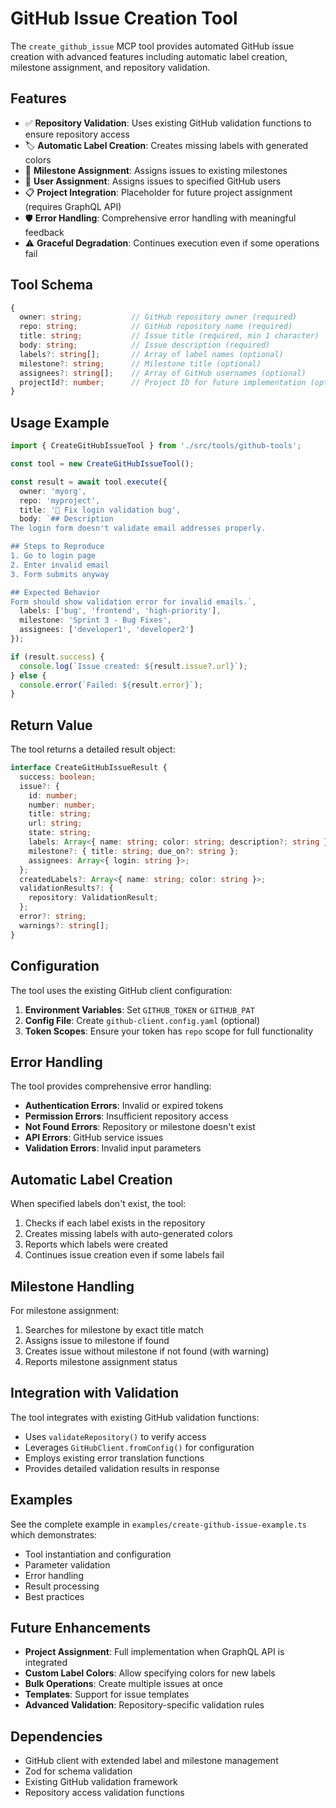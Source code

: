 # GitHub Issue Creation Tool

The `create_github_issue` MCP tool provides automated GitHub issue creation with advanced features including automatic label creation, milestone assignment, and repository validation.

## Features

- ✅ **Repository Validation**: Uses existing GitHub validation functions to ensure repository access
- 🏷️ **Automatic Label Creation**: Creates missing labels with generated colors
- 🎯 **Milestone Assignment**: Assigns issues to existing milestones
- 👥 **User Assignment**: Assigns issues to specified GitHub users
- 📋 **Project Integration**: Placeholder for future project assignment (requires GraphQL API)
- 🛡️ **Error Handling**: Comprehensive error handling with meaningful feedback
- ⚠️ **Graceful Degradation**: Continues execution even if some operations fail

## Tool Schema

```typescript
{
  owner: string;           // GitHub repository owner (required)
  repo: string;            // GitHub repository name (required)
  title: string;           // Issue title (required, min 1 character)
  body: string;            // Issue description (required)
  labels?: string[];       // Array of label names (optional)
  milestone?: string;      // Milestone title (optional)
  assignees?: string[];    // Array of GitHub usernames (optional)
  projectId?: number;      // Project ID for future implementation (optional)
}
```

## Usage Example

```typescript
import { CreateGitHubIssueTool } from './src/tools/github-tools';

const tool = new CreateGitHubIssueTool();

const result = await tool.execute({
  owner: 'myorg',
  repo: 'myproject',
  title: '🐛 Fix login validation bug',
  body: `## Description
The login form doesn't validate email addresses properly.

## Steps to Reproduce
1. Go to login page
2. Enter invalid email
3. Form submits anyway

## Expected Behavior
Form should show validation error for invalid emails.`,
  labels: ['bug', 'frontend', 'high-priority'],
  milestone: 'Sprint 3 - Bug Fixes',
  assignees: ['developer1', 'developer2']
});

if (result.success) {
  console.log(`Issue created: ${result.issue?.url}`);
} else {
  console.error(`Failed: ${result.error}`);
}
```

## Return Value

The tool returns a detailed result object:

```typescript
interface CreateGitHubIssueResult {
  success: boolean;
  issue?: {
    id: number;
    number: number;
    title: string;
    url: string;
    state: string;
    labels: Array<{ name: string; color: string; description?: string }>;
    milestone?: { title: string; due_on?: string };
    assignees: Array<{ login: string }>;
  };
  createdLabels?: Array<{ name: string; color: string }>;
  validationResults?: {
    repository: ValidationResult;
  };
  error?: string;
  warnings?: string[];
}
```

## Configuration

The tool uses the existing GitHub client configuration:

1. **Environment Variables**: Set `GITHUB_TOKEN` or `GITHUB_PAT`
2. **Config File**: Create `github-client.config.yaml` (optional)
3. **Token Scopes**: Ensure your token has `repo` scope for full functionality

## Error Handling

The tool provides comprehensive error handling:

- **Authentication Errors**: Invalid or expired tokens
- **Permission Errors**: Insufficient repository access
- **Not Found Errors**: Repository or milestone doesn't exist
- **API Errors**: GitHub service issues
- **Validation Errors**: Invalid input parameters

## Automatic Label Creation

When specified labels don't exist, the tool:

1. Checks if each label exists in the repository
2. Creates missing labels with auto-generated colors
3. Reports which labels were created
4. Continues issue creation even if some labels fail

## Milestone Handling

For milestone assignment:

1. Searches for milestone by exact title match
2. Assigns issue to milestone if found
3. Creates issue without milestone if not found (with warning)
4. Reports milestone assignment status

## Integration with Validation

The tool integrates with existing GitHub validation functions:

- Uses `validateRepository()` to verify access
- Leverages `GitHubClient.fromConfig()` for configuration
- Employs existing error translation functions
- Provides detailed validation results in response

## Examples

See the complete example in `examples/create-github-issue-example.ts` which demonstrates:

- Tool instantiation and configuration
- Parameter validation
- Error handling
- Result processing
- Best practices

## Future Enhancements

- **Project Assignment**: Full implementation when GraphQL API is integrated
- **Custom Label Colors**: Allow specifying colors for new labels
- **Bulk Operations**: Create multiple issues at once
- **Templates**: Support for issue templates
- **Advanced Validation**: Repository-specific validation rules

## Dependencies

- GitHub client with extended label and milestone management
- Zod for schema validation
- Existing GitHub validation framework
- Repository access validation functions
